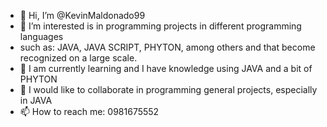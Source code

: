 - 👋 Hi, I’m @KevinMaldonado99
- 👀 I’m interested is in  programming projects in different programming languages
-    such as: JAVA, JAVA SCRIPT, PHYTON, among others and that become recognized on a large scale.
- 🌱 I am currently learning and I have knowledge using JAVA and a bit of PHYTON
- 💞️ I would like to collaborate in programming general projects, especially in JAVA
- 📫 How to reach me: 0981675552

<!---
KevinMaldonado99/KevinMaldonado99 is a ✨ special ✨ repository because its `README.md` (this file) appears on your GitHub profile.
You can click the Preview link to take a look at your changes.
--->
